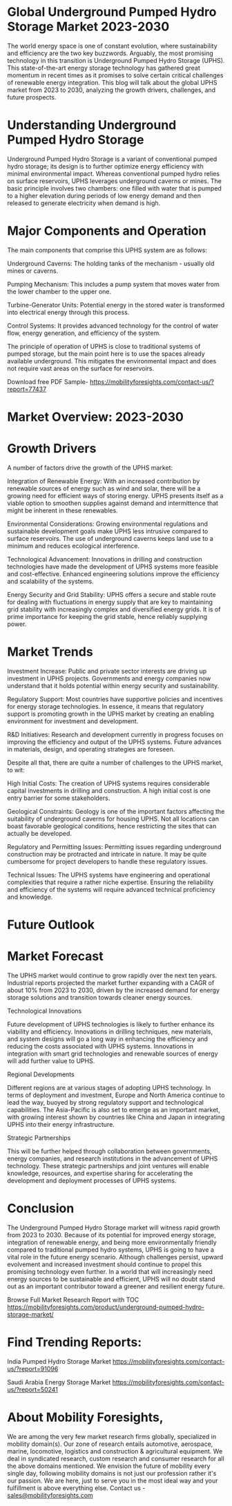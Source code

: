 # Global Underground Pumped Hydro Storage Market 2023-2030

The world energy space is one of constant evolution, where sustainability and efficiency are the two key buzzwords. Arguably, the most promising technology in this transition is Underground Pumped Hydro Storage (UPHS). This state-of-the-art energy storage technology has gathered great momentum in recent times as it promises to solve certain critical challenges of renewable energy integration. This blog will talk about the global UPHS market from 2023 to 2030, analyzing the growth drivers, challenges, and future prospects.

# Understanding Underground Pumped Hydro Storage

Underground Pumped Hydro Storage is a variant of conventional pumped hydro storage; its design is to further optimize energy efficiency with minimal environmental impact. Whereas conventional pumped hydro relies on surface reservoirs, UPHS leverages underground caverns or mines. The basic principle involves two chambers: one filled with water that is pumped to a higher elevation during periods of low energy demand and then released to generate electricity when demand is high.

# Major Components and Operation

The main components that comprise this UPHS system are as follows:

Underground Caverns: The holding tanks of the mechanism - usually old mines or caverns.

Pumping Mechanism: This includes a pump system that moves water from the lower chamber to the upper one.

Turbine-Generator Units: Potential energy in the stored water is transformed into electrical energy through this process.

Control Systems: It provides advanced technology for the control of water flow, energy generation, and efficiency of the system.

The principle of operation of UPHS is close to traditional systems of pumped storage, but the main point here is to use the spaces already available underground. This mitigates the environmental impact and does not require vast areas on the surface for reservoirs.

Download free PDF Sample- https://mobilityforesights.com/contact-us/?report=77437

# Market Overview: 2023-2030

# Growth Drivers

A number of factors drive the growth of the UPHS market:


Integration of Renewable Energy: With an increased contribution by renewable sources of energy such as wind and solar, there will be a growing need for efficient ways of storing energy. UPHS presents itself as a viable option to smoothen supplies against demand and intermittence that might be inherent in these renewables.

Environmental Considerations: Growing environmental regulations and sustainable development goals make UPHS less intrusive compared to surface reservoirs. The use of underground caverns keeps land use to a minimum and reduces ecological interference.

Technological Advancement: Innovations in drilling and construction technologies have made the development of UPHS systems more feasible and cost-effective. Enhanced engineering solutions improve the efficiency and scalability of the systems.

Energy Security and Grid Stability: UPHS offers a secure and stable route for dealing with fluctuations in energy supply that are key to maintaining grid stability with increasingly complex and diversified energy grids. It is of prime importance for keeping the grid stable, hence reliably supplying power.

# Market Trends

Investment Increase: Public and private sector interests are driving up investment in UPHS projects. Governments and energy companies now understand that it holds potential within energy security and sustainability.

Regulatory Support: Most countries have supportive policies and incentives for energy storage technologies. In essence, it means that regulatory support is promoting growth in the UPHS market by creating an enabling environment for investment and development.

R&D Initiatives: Research and development currently in progress focuses on improving the efficiency and output of the UPHS systems. Future advances in materials, design, and operating strategies are foreseen.

Despite all that, there are quite a number of challenges to the UPHS market, to wit:

High Initial Costs: The creation of UPHS systems requires considerable capital investments in drilling and construction. A high initial cost is one entry barrier for some stakeholders.

Geological Constraints: Geology is one of the important factors affecting the suitability of underground caverns for housing UPHS. Not all locations can boast favorable geological conditions, hence restricting the sites that can actually be developed.

Regulatory and Permitting Issues: Permitting issues regarding underground construction may be protracted and intricate in nature. It may be quite cumbersome for project developers to handle these regulatory issues.

Technical Issues: The UPHS systems have engineering and operational complexities that require a rather niche expertise. Ensuring the reliability and efficiency of the systems will require advanced technical proficiency and knowledge.

# Future Outlook

# Market Forecast

The UPHS market would continue to grow rapidly over the next ten years. Industrial reports projected the market further expanding with a CAGR of about 10% from 2023 to 2030, driven by the increased demand for energy storage solutions and transition towards cleaner energy sources.

Technological Innovations

Future development of UPHS technologies is likely to further enhance its viability and efficiency. Innovations in drilling techniques, new materials, and system designs will go a long way in enhancing the efficiency and reducing the costs associated with UPHS systems. Innovations in integration with smart grid technologies and renewable sources of energy will add further value to UPHS.

Regional Developments

Different regions are at various stages of adopting UPHS technology. In terms of deployment and investment, Europe and North America continue to lead the way, buoyed by strong regulatory support and technological capabilities. The Asia-Pacific is also set to emerge as an important market, with growing interest shown by countries like China and Japan in integrating UPHS into their energy infrastructure.

Strategic Partnerships

This will be further helped through collaboration between governments, energy companies, and research institutions in the advancement of UPHS technology. These strategic partnerships and joint ventures will enable knowledge, resources, and expertise sharing for accelerating the development and deployment processes of UPHS systems.

# Conclusion

The Underground Pumped Hydro Storage market will witness rapid growth from 2023 to 2030. Because of its potential for improved energy storage, integration of renewable energy, and being more environmentally friendly compared to traditional pumped hydro systems, UPHS is going to have a vital role in the future energy scenario. Although challenges persist, upward evolvement and increased investment should continue to propel this promising technology even further. In a world that will increasingly need energy sources to be sustainable and efficient, UPHS will no doubt stand out as an important contributor toward a greener and resilient energy future.

Browse Full Market Research Report with TOC https://mobilityforesights.com/product/underground-pumped-hydro-storage-market/


# Find Trending Reports:

India Pumped Hydro Storage Market https://mobilityforesights.com/contact-us/?report=91096


Saudi Arabia Energy Storage Market https://mobilityforesights.com/contact-us/?report=50241


# About Mobility Foresights,
We are among the very few market research firms globally, specialized in mobility domain(s). Our zone of research entails automotive, aerospace, marine, locomotive, logistics and construction & agricultural equipment. We deal in syndicated research, custom research and consumer research for all the above domains mentioned.
We envision the future of mobility every single day, following mobility domains is not just our profession rather it's our passion. We are here, just to serve you in the most ideal way and your fulfillment is above everything else. Contact us -  sales@mobilityforesights.com
